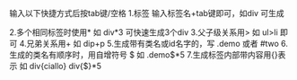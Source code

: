 输入以下快捷方式后按tab键/空格
1.标签 输入标签名+tab键即可，如div 可生成<div></div>
2.多个相同标签时使用* 如 div*3 可快速生成3个div
3.父子级关系用> 如 ul>li 即可
4.兄弟关系用+ 如 dip+p
5.生成带有类名或id名字的，写 .demo 或者 #two
6.生成的类名有顺序时，用自增符号 $ 如 .demo$*5
7.生成标签内部带内容用{}表示 如 div{ciallo} div{$}*5